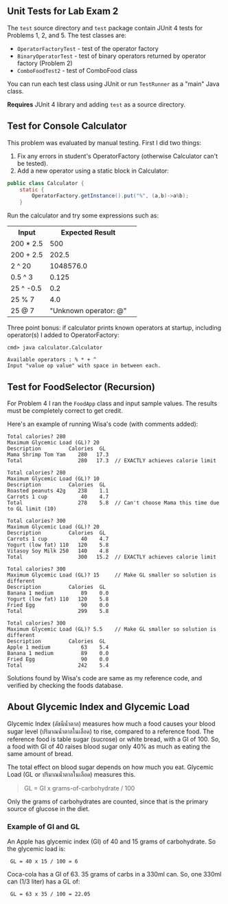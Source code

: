 ## Unit Tests for Lab Exam 2

The `test` source directory and `test` package contain JUnit 4 tests for Problems 1, 2, and 5.  The test classes are:

* `OperatorFactoryTest` - test of the operator factory
* `BinaryOperatorTest` - test of binary operators returned by operator factory (Problem 2)
* `ComboFoodTest2` - test of ComboFood class

You can run each test class using JUnit or run `TestRunner` as a "main" Java class.

**Requires** JUnit 4 library and adding `test` as a source directory.

## Test for Console Calculator

This problem was evaluated by manual testing.  First I did two things:

1. Fix any errors in student's OperatorFactory (otherwise Calculator can't be tested).
2. Add a new operator using a static block in Calculator:
```java
public class Calculator {
    static {
        OperatorFactory.getInstance().put("%", (a,b)->a%b);
    }
```

Run the calculator and try some expressions such as:

<table>
<tr markdown="span">
<th>Input</th>  <th>Expected Result</th>
</tr>
<tr markdown="span">
<td>200 * 2.5 </td> <td> 500 <td>
</tr>
<tr markdown="span">
<td>200 + 2.5 </td> <td> 202.5 <td>
</tr>
<tr markdown="span">
<td> 2 ^ 20  </td> <td> 1048576.0 <td>
</tr>
<tr markdown="span">
<td> 0.5 ^ 3  </td> <td> 0.125 <td>
</tr>
<tr markdown="span">
<td> 25 ^ -0.5  </td> <td> 0.2 <td>
</tr>
<tr>
<td> 25 % 7  </td> <td> 4.0 <td>
</tr>
<tr>
<td> 25 @ 7  </td> <td> "Unknown operator: @" <td>
</tr>
</table>

Three point bonus: if calculator prints known operators at startup,
including operator(s) I added to OperatorFactory:
```shell
cmd> java calculator.Calculator

Available operators : % * + ^ 
Input "value op value" with space in between each.
```

## Test for FoodSelector (Recursion)

For Problem 4 I ran the `FoodApp` class and input sample values.
The results must be completely correct to get credit.

Here's an example of running Wisa's code (with comments added):

```shell
Total calories? 280
Maximum Glycemic Load (GL)? 20
Description         Calories  GL
Mama Shrimp Tom Yam    280   17.3
Total                  280   17.3  // EXACTLY achieves calorie limit

Total calories? 280
Maximum Glycemic Load (GL)? 10
Description         Calories  GL
Roasted peanuts 42g    238    1.1
Carrots 1 cup           40    4.7
Total                  278    5.8  // Can't choose Mama this time due to GL limit (10)

Total calories? 300
Maximum Glycemic Load (GL)? 20
Description         Calories  GL
Carrots 1 cup           40    4.7
Yogurt (low fat) 110   120    5.8
Vitasoy Soy Milk 250   140    4.8
Total                  300   15.2  // EXACTLY achieves calorie limit

Total calories? 300
Maximum Glycemic Load (GL)? 15     // Make GL smaller so solution is different
Description         Calories  GL
Banana 1 medium         89    0.0
Yogurt (low fat) 110   120    5.8
Fried Egg               90    0.0
Total                  299    5.8

Total calories? 300
Maximum Glycemic Load (GL)? 5.5    // Make GL smaller so solution is different
Description         Calories  GL
Apple 1 medium          63    5.4
Banana 1 medium         89    0.0
Fried Egg               90    0.0
Total                  242    5.4
```

Solutions found by Wisa's code are same as my reference code, and verified by checking the foods database.

## About Glycemic Index and Glycemic Load

Glycemic Index (ดัชนีน้ำตาล) measures how much a food causes your blood sugar level (ปริมาณน้ำตาลในเลือด) to rise, compared to a reference food.  The reference food is table sugar (sucrose) or white bread, with a GI of 100. So, a food with GI of 40 raises blood sugar only 40% as much as eating the same amount of bread. 

The total effect on blood sugar depends on how much you eat.
Glycemic Load (GL or ปริมาณน้ำตาลในเลือด) measures this.

> GL = GI x grams-of-carbohydrate / 100

Only the grams of carbohydrates are counted, since that is the primary source of glucose in the diet.

### Example of GI and GL

An Apple has glycemic index (GI) of 40 and 15 grams of carbohydrate.
So the glycemic load is:
```
 GL = 40 x 15 / 100 = 6
```
Coca-cola has a GI of 63. 35 grams of carbs in a 330ml can. 
So, one 330ml can (1/3 liter) has a GL of:
```
 GL = 63 x 35 / 100 = 22.05
```
